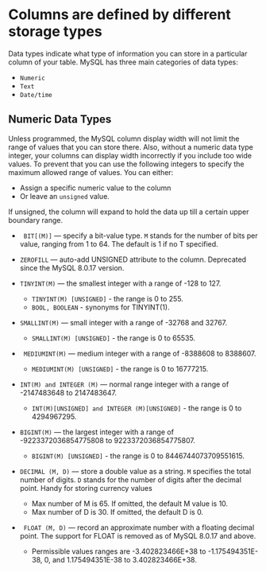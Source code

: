 # Columns are defined by different storage types

Data types indicate what type of information you can store in a particular column of your table.
MySQL has three main categories of data types:

- `Numeric`
- `Text`
- `Date/time`

## Numeric Data Types

Unless programmed, the MySQL column display width will not limit the range of values that
you can store there. Also, without a numeric data type integer, your columns can display width
incorrectly if you include too wide values. To prevent that you can use the following integers to
specify the maximum allowed range of values. You can either:

- Assign a specific numeric value to the column
- Or leave an `unsigned` value.

If unsigned, the column will expand to hold the data up till a certain upper boundary range.

- ` BIT[(M)]` — specify a bit-value type. `M` stands for the number of bits per value, ranging from 1 to 64. The default is 1 if no T specified.

- `ZEROFILL` — auto-add UNSIGNED attribute to the column. Deprecated since the MySQL 8.0.17 version.

- `TINYINT(M)` — the smallest integer with a range of -128 to 127.

  - `TINYINT(M) [UNSIGNED]` - the range is 0 to 255.
  - `BOOL, BOOLEAN` - synonyms for TINYINT(1).

- `SMALLINT(M)` — small integer with a range of -32768 and 32767.

  - `SMALLINT(M) [UNSIGNED]` - the range is 0 to 65535.

- ` MEDIUMINT(M)` — medium integer with a range of -8388608 to 8388607.

  - `MEDIUMINT(M) [UNSIGNED]` - the range is 0 to 16777215.

- `INT(M) and INTEGER (M)` — normal range integer with a range of -2147483648 to 2147483647.

  - `INT(M)[UNSIGNED] and INTEGER (M)[UNSIGNED]` - the range is 0 to 4294967295.

- `BIGINT(M)` — the largest integer with a range of -9223372036854775808 to 9223372036854775807.

  - `BIGINT(M) [UNSIGNED]` - the range is 0 to 8446744073709551615.

- `DECIMAL (M, D)` — store a double value as a string. `M` specifies the total number of digits. `D` stands for the number of digits after the decimal point. Handy for storing currency values

  - Max number of M is 65. If omitted, the default M value is 10.
  - Max number of D is 30. If omitted, the default D is 0.

- ` FLOAT (M, D)` — record an approximate number with a floating decimal point. The support for
  FLOAT is removed as of MySQL 8.0.17 and above.

  - Permissible values ranges are -3.402823466E+38 to -1.175494351E-38, 0, and
    1.175494351E-38 to 3.402823466E+38.

